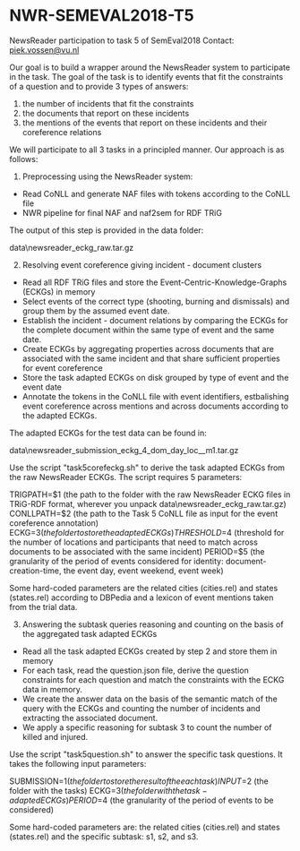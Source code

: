 # NWR-SEMEVAL2018-T5
NewsReader participation to task 5 of SemEval2018
Contact: piek.vossen@vu.nl

Our goal is to build a wrapper around the NewsReader system to participate in the task.
The goal of the task is to identify events that fit the constraints of a question and to provide 3 types of answers:

1. the number of incidents that fit the constraints
2. the documents that report on these incidents
3. the mentions of the events that report on these incidents and their coreference relations

We will participate to all 3 tasks in a principled manner. Our approach is as follows:

1. Preprocessing using the NewsReader system:
- Read CoNLL and generate NAF files with tokens according to the CoNLL file
- NWR pipeline for final NAF and naf2sem for RDF TRiG

The output of this step is provided in the data folder:

data\newsreader_eckg_raw.tar.gz

2. Resolving event coreference giving incident - document clusters
- Read all RDF TRiG files and store the Event-Centric-Knowledge-Graphs (ECKGs) in memory
- Select events of the correct type (shooting, burning and dismissals) and group them by the assumed event date.
- Establish the incident - document relations by comparing the ECKGs for the complete document within the same type of event and the same date.
- Create ECKGs by aggregating  properties across documents that are associated with the same incident and that share sufficient properties for event coreference
- Store the task adapted ECKGs on disk grouped by type of event and the event date
- Annotate the tokens in the CoNLL file with event identifiers, estbalishing event coreference across mentions and across documents according to the adapted ECKGs.

The adapted ECKGs for the test data can be found in:

data\newsreader_submission_eckg_4_dom_day_loc__m1.tar.gz

Use the script "task5corefeckg.sh" to derive the task adapted ECKGs from the raw NewsReader ECKGs.
The script requires 5 parameters: 

TRIGPATH=$1 (the path to the folder with the raw NewsReader ECKG files in TRiG-RDF format, wherever you unpack data\newsreader_eckg_raw.tar.gz)
CONLLPATH=$2 (the path to the Task 5 CoNLL file as input for the event coreference annotation)
ECKG=$3 (the folder to store the adapted ECKGs)
THRESHOLD=$4 (threshold for the number of locations and participants that need to match across documents to be associated with the same incident)
PERIOD=$5 (the granularity of the period of events considered for identity: document-creation-time, the event day, event weekend, event week)

Some hard-coded parameters are the related cities (cities.rel) and states (states.rel) according to DBPedia and a lexicon of event mentions taken from the trial data.

3. Answering the subtask queries reasoning and counting on the basis of the aggregated task adapted ECKGs

- Read all the task adapted ECKGs created by step 2 and store them in memory
- For each task, read the question.json file, derive the question constraints for each question and match the constraints with the ECKG data in memory.
- We create the answer data on the basis of the semantic match of the query with the ECKGs and counting the number of incidents and extracting the associated document.
- We apply a specific reasoning for subtask 3 to count the number of killed and injured.

Use the script "task5question.sh" to answer the specific task questions. It takes the following input parameters:

SUBMISSION=$1 (the folder to store the result of the each task)
INPUT=$2 (the folder with the tasks)
ECKG=$3 (the folder with the task-adapted ECKGs)
PERIOD=$4 (the granularity of the period of events to be considered)

Some hard-coded parameters are: the related cities (cities.rel) and states (states.rel) and the specific subtask: s1, s2, and s3.





